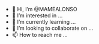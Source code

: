 - 👋 Hi, I’m @MAMEALONSO
- 👀 I’m interested in ...
- 🌱 I’m currently learning ...
- 💞️ I’m looking to collaborate on ...
- 📫 How to reach me ...

<!---
MAMEALONSO/MAMEALONSO is a ✨ special ✨ repository because its `README.md` (this file) appears on your GitHub profile.
You can click the Preview link to take a look at your changes.
--->
